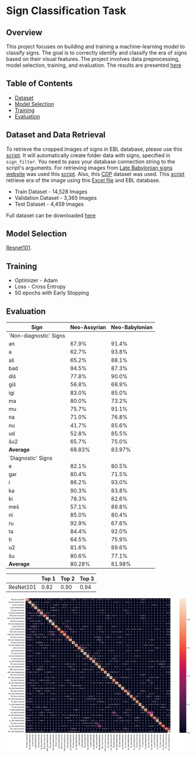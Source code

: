 # Sign Classification Task

## Overview

This project focuses on building and training a machine-learning model to classify signs. The goal is to correctly identify and classify the era of signs based on their visual features. The project involves data preprocessing, model selection, training, and evaluation.
The results are presented [here](https://github.com/ElectronicBabylonianLiterature/signs-classification/blob/main/resnet101_full_data.ipynb)


## Table of Contents

- [Dataset](#dataset)
- [Model Selection](#model-selection)
- [Training](#training)
- [Evaluation](#evaluation)


## Dataset and Data Retrieval

To retrieve the cropped images of signs in EBL database, please use this [script](data_retrieval/get_signs.py). It will automatically create folder data with signs, specified in `sign_filter`. 
You need to pass your database connection string to the script's arguments.
For retrieving images from [Late Babylonian signs website](https://labasi.acdh.oeaw.ac.at/) was used  this [script](https://github.com/ElectronicBabylonianLiterature/signs-classification/blob/main/data_retrieval/labasi_data/crawl_labasi_page.py).
Also, this  [CDP](https://github.com/urschrei/CDP/tree/master/static/img/instance) dataset was used. This [script](https://github.com/ElectronicBabylonianLiterature/signs-classification/blob/main/data_retrieval/get_era.py) retrieve era of the image using this [Excel file](https://github.com/urschrei/CDP/blob/master/csvs/corrected_instance.xlsx) and EBL database.

* Train Dataset - 14,528 Images
* Validation Dataset - 3,365 Images 
* Test Dataset - 4,459 Images
  
Full dataset can be downloaded [here](https://drive.google.com/file/d/1xsEBllly6B-CG4V9P8zOUtX7K3fl0Iwe/view?usp=drive_link)

## Model Selection

[Resnet101](https://pytorch.org/vision/main/models/generated/torchvision.models.resnet101.html).

## Training
* Optimizer - Adam
* Loss - Cross Entropy
* 50 epochs with Early Stopping

## Evaluation
| **Sign** | **Neo-Assyrian** | **Neo-Babylonian** |
|----------|------------------|--------------------|
| `Non-diagnostic' Signs | | |
| an | 67.9% | 91.4% |
| a | 62.7% | 93.8% |
| aš | 65.2% | 88.1% |
| bad | 94.5% | 87.3% |
| diš | 77.8% | 90.0% |
| giš | 56.8% | 68.9% |
| igi | 83.0% | 85.0% |
| ma | 80.0% | 73.2% |
| mu | 75.7% | 91.1% |
| na | 71.0% | 76.8% |
| nu | 41.7% | 85.6% |
| ud | 52.8% | 85.5% |
| šu2 | 65.7% | 75.0% |
| **Average** | 68.83% | 83.97% |
| `Diagnostic' Signs | | |
| e | 82.1% | 80.5% |
| gar | 80.4% | 71.5% |
| i | 86.2% | 93.0% |
| ka | 90.3% | 83.8% |
| ki | 78.3% | 82.6% |
| meš | 57.1% | 89.8% |
| ni | 85.0% | 80.4% |
| ru | 92.9% | 67.6% |
| ta | 84.4% | 92.0% |
| ti | 64.5% | 75.9% |
| u2 | 81.6% | 89.6% |
| šu | 80.6% | 77.1% |
| **Average** | 80.28% | 81.98% |


|           | Top 1 | Top 2 | Top 3 |
|-----------|-------|-------|-------|
| ResNet101 | 0.82  | 0.90  | 0.94  |



![Image Alt Text](imgs/heatmap.png)

